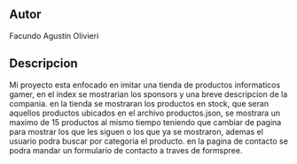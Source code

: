 
<h2>Autor</h2>
<p>Facundo Agustin Olivieri</p>
<h2>Descripcion</h2>
<p>Mi proyecto esta enfocado en imitar una tienda de productos informaticos gamer, en el index se mostrarian los sponsors y una breve descripcion de la compania.
  en la tienda se mostraran los productos en stock, que seran aquellos productos ubicados en el archivo productos.json, se mostrara un maximo de 15 productos al mismo tiempo
  teniendo que cambiar de pagina para mostrar los que les siguen o los que ya se mostraron, ademas el usuario podra buscar por categoria el producto. en la pagina de contacto
  se podra mandar un formulario de contacto a traves de formspree.
</p>
